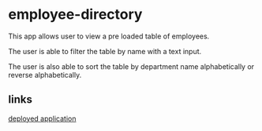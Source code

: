 # employee-directory

This app allows user to view a pre loaded table of employees.

The user is able to filter the table by name with a text input.

The user is also able to sort the table by department name alphabetically 
or reverse alphabetically.

## links

[deployed application]()


